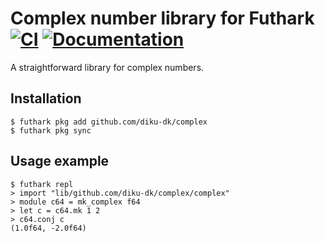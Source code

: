 # Complex number library for Futhark [![CI](https://github.com/diku-dk/complex/workflows/CI/badge.svg)](https://github.com/diku-dk/complex/actions) [![Documentation](https://futhark-lang.org/pkgs/github.com/diku-dk/complex/status.svg)](https://futhark-lang.org/pkgs/github.com/diku-dk/complex/latest/)

A straightforward library for complex numbers.

## Installation

```
$ futhark pkg add github.com/diku-dk/complex
$ futhark pkg sync
```

## Usage example

```
$ futhark repl
> import "lib/github.com/diku-dk/complex/complex"
> module c64 = mk_complex f64
> let c = c64.mk 1 2
> c64.conj c
(1.0f64, -2.0f64)
```
